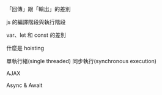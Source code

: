 「回傳」跟「輸出」的差別

js 的編譯階段與執行階段

var、let 和 const 的差別

什麼是 hoisting

單執行緒(single threaded) 同步執行(synchronous execution)

AJAX

Async & Await
